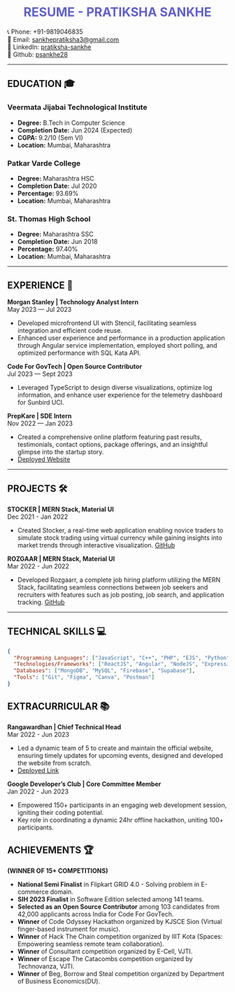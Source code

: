 <h1 style="text-transform: uppercase; text-align: center; color:#6262CA;font-weight:bold">Resume - Pratiksha Sankhe</h1>

📞 Phone: +91-9819046835  
📧 Email: sankhepratiksha3@gmail.com  
🔗 LinkedIn: [pratiksha-sankhe](https://www.linkedin.com/in/pratiksha-sankhe)  
💼 Github: [psankhe28](https://github.com/psankhe28)  

---

## <span style="text-transform: uppercase;">Education :mortar_board:</span>

### Veermata Jijabai Technological Institute

- **Degree:** B.Tech in Computer Science  
- **Completion Date:** Jun 2024 (Expected)  
- **CGPA:** 9.2/10 (Sem VI)  
- **Location:** Mumbai, Maharashtra  

### Patkar Varde College

- **Degree:** Maharashtra HSC  
- **Completion Date:** Jul 2020  
- **Percentage:** 93.69%  
- **Location:** Mumbai, Maharashtra  

### St. Thomas High School

- **Degree:** Maharashtra SSC  
- **Completion Date:** Jun 2018  
- **Percentage:** 97.40%  
- **Location:** Mumbai, Maharashtra  

---

## <span style="text-transform: uppercase;">Experience :briefcase:</span>

**Morgan Stanley | Technology Analyst Intern**  
May 2023 — Jul 2023  
- Developed microfrontend UI with Stencil, facilitating seamless integration and efficient code reuse.
- Enhanced user experience and performance in a production application through Angular service implementation, employed short polling, and optimized performance with SQL Kata API.  

**Code For GovTech | Open Source Contributor**  
Jul 2023 — Sept 2023  
- Leveraged TypeScript to design diverse visualizations, optimize log information, and enhance user experience for the telemetry dashboard for Sunbird UCI.  

**PrepKare | SDE Intern**  
Nov 2022 — Jan 2023  
- Created a comprehensive online platform featuring past results, testimonials, contact options, package offerings, and an insightful glimpse into the startup story.
- [Deployed Website](https://prepkare.in/)  

---

## <span style="text-transform: uppercase;">Projects :hammer_and_wrench:</span>

**STOCKER | MERN Stack, Material UI**  
Dec 2021 - Jan 2022  
- Created Stocker, a real-time web application enabling novice traders to simulate stock trading using virtual currency while gaining insights into market trends through interactive visualization. [GitHub](https://github.com/psankhe28/Stockerr)  

**ROZGAAR | MERN Stack, Material UI**  
Mar 2022 - Jun 2022  
- Developed Rozgaarr, a complete job hiring platform utilizing the MERN Stack, facilitating seamless connections between job seekers and recruiters with features such as job posting, job search, and application tracking. [GitHub](https://github.com/psankhe28/Rozgaarr)  

---

## <span style="text-transform: uppercase;">Technical Skills :computer:</span>

```json
{
  "Programming Languages": ["JavaScript", "C++", "PHP", "EJS", "Python"],
  "Technologies/Frameworks": ["ReactJS", "Angular", "NodeJS", "ExpressJS", "HTML", "CSS", "React Native", "Flutter"],
  "Databases": ["MongoDB", "MySQL", "Firebase", "Supabase"],
  "Tools": ["Git", "Figma", "Canva", "Postman"]
}
```

## <span style="text-transform: uppercase;">Extracurricular :books:</span>

**Rangawardhan | Chief Technical Head**  
Mar 2022 - Jun 2023  
- Led a dynamic team of 5 to create and maintain the official website, ensuring timely updates for upcoming events, designed and developed the website from scratch.  
- [Deployed Link](https://rangawardhan.in/)  

**Google Developer’s Club | Core Committee Member**  
Jan 2022 - Jun 2023  
- Empowered 150+ participants in an engaging web development session, igniting their coding potential.
- Key role in coordinating a dynamic 24hr offline hackathon, uniting 100+ participants.  

## <span style="text-transform: uppercase;">Achievements :trophy:</span>
<b>(WINNER OF 15+ COMPETITIONS)</b>

- **National Semi Finalist** in Flipkart GRID 4.0 - Solving problem in E-commerce domain.
- **SIH 2023 Finalist** in Software Edition selected among 141 teams.
- **Selected as an Open Source Contributor** among 103 candidates from 42,000 applicants across India for Code For GovTech.
- **Winner** of Code Odyssey Hackathon organized by KJSCE Sion (Virtual finger-based instrument for music).
- **Winner** of Hack The Chain competition organized by IIIT Kota (Spaces: Empowering seamless remote team collaboration).
- **Winner** of Consultant competition organized by E-Cell, VJTI.
- **Winner** of Escape The Catacombs competition organized by Technovanza, VJTI.
- **Winner** of Beg, Borrow and Steal competition organized by Department of Business Economics(DU).